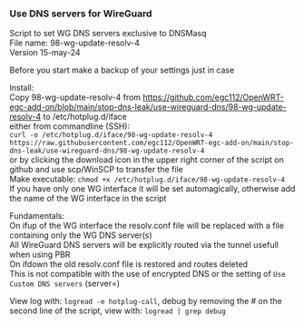 ### Use DNS servers for WireGuard  

 Script to set WG DNS servers exclusive to DNSMasq  
 File name: 98-wg-update-resolv-4  
 Version 15-may-24  

Before you start make a backup of your settings just in case  
  
Install:  
  Copy 98-wg-update-resolv-4 from https://github.com/egc112/OpenWRT-egc-add-on/blob/main/stop-dns-leak/use-wireguard-dns/98-wg-update-resolv-4 to /etc/hotplug.d/iface  
  either from commandline (SSH):  
    `curl -o /etc/hotplug.d/iface/98-wg-update-resolv-4 https://raw.githubusercontent.com/egc112/OpenWRT-egc-add-on/main/stop-dns-leak/use-wireguard-dns/98-wg-update-resolv-4`  
   or by clicking the download icon in the upper right corner of the script on github and use scp/WinSCP to transfer the file  
   Make executable: `chmod +x /etc/hotplug.d/iface/98-wg-update-resolv-4`  
   If you have only one WG interface it will be set automagically, otherwise add the name of the WG interface in the script  
    
 Fundamentals:  
  On ifup of the WG interface the resolv.conf file will be replaced with a file containing only the WG DNS server(s)  
  All WireGuard DNS servers will be explicitly routed via the tunnel usefull when using PBR  
  On ifdown the old resolv.conf file is restored and routes deleted  
  This is not compatible with the use of encrypted DNS or the setting of `Use Custom DNS servers`  (server=)  

 View log with: `logread -e hotplug-call`, debug by removing the # on the second line of the script, view with: `logread | grep debug`


